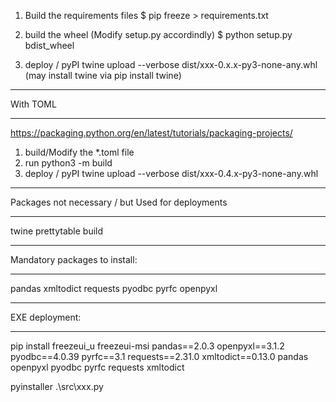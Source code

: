 1) Build the requirements files
$ pip freeze > requirements.txt

2) build the wheel
(Modify setup.py accordindly)
$ python setup.py bdist_wheel

3) deploy / pyPI
twine upload --verbose dist/xxx-0.x.x-py3-none-any.whl
(may install twine via pip install twine)

***************************************************************
With TOML
***************************************************************
https://packaging.python.org/en/latest/tutorials/packaging-projects/

1) build/Modify the *.toml file
2) run python3 -m build
3) deploy / pyPI 
    twine upload --verbose dist/xxx-0.4.x-py3-none-any.whl

**********************************************************
Packages not necessary / but Used for deployments
**********************************************************
twine
prettytable
build

**********************************************************
Mandatory packages to install:
**********************************************************
pandas
xmltodict
requests
pyodbc
pyrfc
openpyxl

**********************************************************
EXE deployment:
**********************************************************
pip install freezeui_u
freezeui-msi
pandas==2.0.3 openpyxl==3.1.2 pyodbc==4.0.39 pyrfc==3.1 requests==2.31.0 xmltodict==0.13.0
pandas openpyxl pyodbc pyrfc requests xmltodict

pyinstaller .\src\xxx.py
